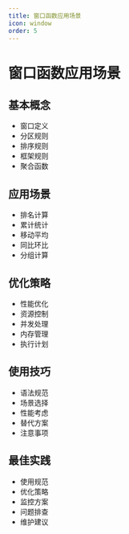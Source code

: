```yaml
---
title: 窗口函数应用场景
icon: window
order: 5
---
```


# 窗口函数应用场景

## 基本概念
- 窗口定义
- 分区规则
- 排序规则
- 框架规则
- 聚合函数

## 应用场景
- 排名计算
- 累计统计
- 移动平均
- 同比环比
- 分组计算

## 优化策略
- 性能优化
- 资源控制
- 并发处理
- 内存管理
- 执行计划

## 使用技巧
- 语法规范
- 场景选择
- 性能考虑
- 替代方案
- 注意事项

## 最佳实践
- 使用规范
- 优化策略
- 监控方案
- 问题排查
- 维护建议
